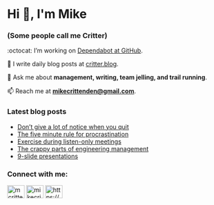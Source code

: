 # Hi 👋, I'm Mike
### (Some people call me Critter)

:octocat: I’m working on [Dependabot at GitHub](https://github.com/features/security).

📝 I write daily blog posts at [critter.blog](https://critter.blog).

💬 Ask me about **management, writing, team jelling, and trail running**.

📫 Reach me at **mikecrittenden@gmail.com**.

### Latest blog posts
<!-- BLOG-POST-LIST:START -->
- [Don’t give a lot of notice when you quit](https://critter.blog/2023/04/21/dont-give-a-lot-of-notice-when-you-quit/)
- [The five minute rule for procrastination](https://critter.blog/2023/04/20/the-five-minute-rule-for-procrastination/)
- [Exercise during listen-only meetings](https://critter.blog/2023/04/19/exercise-during-listen-only-meetings/)
- [The crappy parts of engineering management](https://critter.blog/2023/04/18/the-crappy-parts-of-engineering-management/)
- [9-slide presentations](https://critter.blog/2023/04/17/9-slide-presentations/)
<!-- BLOG-POST-LIST:END -->

<h3 align="left">Connect with me:</h3>
<p align="left">
<a href="https://twitter.com/mcrittenden" target="blank"><img align="center" src="https://raw.githubusercontent.com/rahuldkjain/github-profile-readme-generator/master/src/images/icons/Social/twitter.svg" alt="mcrittenden" height="30" width="40" /></a>
<a href="https://linkedin.com/in/mikecrittenden" target="blank"><img align="center" src="https://raw.githubusercontent.com/rahuldkjain/github-profile-readme-generator/master/src/images/icons/Social/linked-in-alt.svg" alt="mikecrittenden" height="30" width="40" /></a>
<a href="https://critter.blog/feed/" target="blank"><img align="center" src="https://raw.githubusercontent.com/rahuldkjain/github-profile-readme-generator/master/src/images/icons/Social/rss.svg" alt="https://critter.blog/feed/" height="30" width="40" /></a>
</p>
